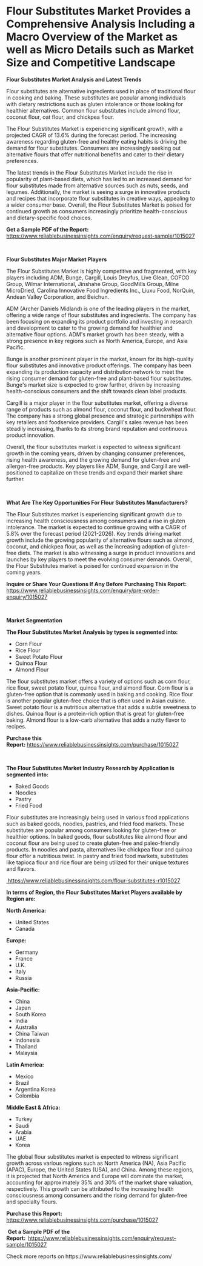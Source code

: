 <p><h1>Flour Substitutes Market Provides a Comprehensive Analysis Including a Macro Overview of the Market as well as Micro Details such as Market Size and Competitive Landscape</h1></p><p><strong>Flour Substitutes Market Analysis and Latest Trends</strong></p>
<p><p>Flour substitutes are alternative ingredients used in place of traditional flour in cooking and baking. These substitutes are popular among individuals with dietary restrictions such as gluten intolerance or those looking for healthier alternatives. Common flour substitutes include almond flour, coconut flour, oat flour, and chickpea flour.</p><p>The Flour Substitutes Market is experiencing significant growth, with a projected CAGR of 13.6% during the forecast period. The increasing awareness regarding gluten-free and healthy eating habits is driving the demand for flour substitutes. Consumers are increasingly seeking out alternative flours that offer nutritional benefits and cater to their dietary preferences.</p><p>The latest trends in the Flour Substitutes Market include the rise in popularity of plant-based diets, which has led to an increased demand for flour substitutes made from alternative sources such as nuts, seeds, and legumes. Additionally, the market is seeing a surge in innovative products and recipes that incorporate flour substitutes in creative ways, appealing to a wider consumer base. Overall, the Flour Substitutes Market is poised for continued growth as consumers increasingly prioritize health-conscious and dietary-specific food choices.</p></p>
<p><strong>Get a Sample PDF of the Report:&nbsp;</strong> <a href="https://www.reliablebusinessinsights.com/enquiry/request-sample/1015027">https://www.reliablebusinessinsights.com/enquiry/request-sample/1015027</a></p>
<p>&nbsp;</p>
<p><strong>Flour Substitutes Major Market Players</strong></p>
<p><p>The Flour Substitutes Market is highly competitive and fragmented, with key players including ADM, Bunge, Cargill, Louis Dreyfus, Live Glean, COFCO Group, Wilmar International, Jinshahe Group, GoodMills Group, Milne MicroDried, Carolina Innovative Food Ingredients Inc., Liuxu Food, NorQuin, Andean Valley Corporation, and Beichun.</p><p>ADM (Archer Daniels Midland) is one of the leading players in the market, offering a wide range of flour substitutes and ingredients. The company has been focusing on expanding its product portfolio and investing in research and development to cater to the growing demand for healthier and alternative flour options. ADM's market growth has been steady, with a strong presence in key regions such as North America, Europe, and Asia Pacific.</p><p>Bunge is another prominent player in the market, known for its high-quality flour substitutes and innovative product offerings. The company has been expanding its production capacity and distribution network to meet the rising consumer demand for gluten-free and plant-based flour substitutes. Bunge's market size is expected to grow further, driven by increasing health-conscious consumers and the shift towards clean label products.</p><p>Cargill is a major player in the flour substitutes market, offering a diverse range of products such as almond flour, coconut flour, and buckwheat flour. The company has a strong global presence and strategic partnerships with key retailers and foodservice providers. Cargill's sales revenue has been steadily increasing, thanks to its strong brand reputation and continuous product innovation.</p><p>Overall, the flour substitutes market is expected to witness significant growth in the coming years, driven by changing consumer preferences, rising health awareness, and the growing demand for gluten-free and allergen-free products. Key players like ADM, Bunge, and Cargill are well-positioned to capitalize on these trends and expand their market share further.</p></p>
<p>&nbsp;</p>
<p><strong>What Are The Key Opportunities For Flour Substitutes Manufacturers?</strong></p>
<p><p>The Flour Substitutes market is experiencing significant growth due to increasing health consciousness among consumers and a rise in gluten intolerance. The market is expected to continue growing with a CAGR of 5.8% over the forecast period (2021-2026). Key trends driving market growth include the growing popularity of alternative flours such as almond, coconut, and chickpea flour, as well as the increasing adoption of gluten-free diets. The market is also witnessing a surge in product innovations and launches by key players to meet the evolving consumer demands. Overall, the Flour Substitutes market is poised for continued expansion in the coming years.</p></p>
<p><strong>Inquire or Share Your Questions If Any Before Purchasing This Report:</strong> <a href="https://www.reliablebusinessinsights.com/enquiry/pre-order-enquiry/1015027">https://www.reliablebusinessinsights.com/enquiry/pre-order-enquiry/1015027</a></p>
<p>&nbsp;</p>
<p><strong>Market Segmentation</strong></p>
<p><strong>The Flour Substitutes Market Analysis by types is segmented into:</strong></p>
<p><ul><li>Corn Flour</li><li>Rice Flour</li><li>Sweet Potato Flour</li><li>Quinoa Flour</li><li>Almond Flour</li></ul></p>
<p><p>The flour substitutes market offers a variety of options such as corn flour, rice flour, sweet potato flour, quinoa flour, and almond flour. Corn flour is a gluten-free option that is commonly used in baking and cooking. Rice flour is another popular gluten-free choice that is often used in Asian cuisine. Sweet potato flour is a nutritious alternative that adds a subtle sweetness to dishes. Quinoa flour is a protein-rich option that is great for gluten-free baking. Almond flour is a low-carb alternative that adds a nutty flavor to recipes.</p></p>
<p><strong>Purchase this Report:&nbsp;</strong><a href="https://www.reliablebusinessinsights.com/purchase/1015027">https://www.reliablebusinessinsights.com/purchase/1015027</a></p>
<p>&nbsp;</p>
<p><strong>The Flour Substitutes Market Industry Research by Application is segmented into:</strong></p>
<p><ul><li>Baked Goods</li><li>Noodles</li><li>Pastry</li><li>Fried Food</li></ul></p>
<p><p>Flour substitutes are increasingly being used in various food applications such as baked goods, noodles, pastries, and fried food markets. These substitutes are popular among consumers looking for gluten-free or healthier options. In baked goods, flour substitutes like almond flour and coconut flour are being used to create gluten-free and paleo-friendly products. In noodles and pasta, alternatives like chickpea flour and quinoa flour offer a nutritious twist. In pastry and fried food markets, substitutes like tapioca flour and rice flour are being utilized for their unique textures and flavors.</p></p>
<p><a href="https://www.reliablebusinessinsights.com/flour-substitutes-r1015027">&nbsp;https://www.reliablebusinessinsights.com/flour-substitutes-r1015027</a></p>
<p><strong>In terms of Region, the Flour Substitutes Market Players available by Region are:</strong></p>
<p>
    <p> <strong> North America: </strong>
        <ul>
            <li>United States</li>
            <li>Canada</li>
        </ul>
        </p> 
    <p> <strong> Europe: </strong>
        <ul>
            <li>Germany</li>
            <li>France</li>
            <li>U.K.</li>
            <li>Italy</li>
            <li>Russia</li>
        </ul>
        </p> 
    <p> <strong> Asia-Pacific: </strong>
        <ul>
            <li>China</li>
            <li>Japan</li>
            <li>South Korea</li>
            <li>India</li>
            <li>Australia</li>
            <li>China Taiwan</li>
            <li>Indonesia</li>
            <li>Thailand</li>
            <li>Malaysia</li>
        </ul>
        </p> 
    <p> <strong> Latin America: </strong>
        <ul>
            <li>Mexico</li>
            <li>Brazil</li>
            <li>Argentina Korea</li>
            <li>Colombia</li>
        </ul>
        </p> 
    <p> <strong> Middle East & Africa: </strong>
        <ul>
            <li>Turkey</li>
            <li>Saudi</li>
            <li>Arabia</li>
            <li>UAE</li>
            <li>Korea</li>
        </ul>
    </p>
    </p>
<p><p>The global flour substitutes market is expected to witness significant growth across various regions such as North America (NA), Asia Pacific (APAC), Europe, the United States (USA), and China. Among these regions, it is projected that North America and Europe will dominate the market, accounting for approximately 35% and 30% of the market share valuation, respectively. This growth can be attributed to the increasing health consciousness among consumers and the rising demand for gluten-free and specialty flours.</p></p>
<p><strong>Purchase this Report: </strong><a href="https://www.reliablebusinessinsights.com/purchase/1015027">https://www.reliablebusinessinsights.com/purchase/1015027</a></p>
<p>&nbsp;<strong>Get a Sample PDF of the Report:&nbsp;&nbsp;</strong><a href="https://www.reliablebusinessinsights.com/enquiry/request-sample/1015027">https://www.reliablebusinessinsights.com/enquiry/request-sample/1015027</a></p>
<p><strong></strong></p>
<p>Check more reports on https://www.reliablebusinessinsights.com/</p>